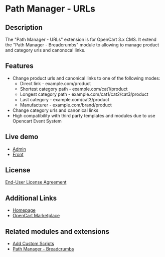 # Path Manager - URLs

## Description
The "Path Manager - URLs" extension is for OpenCart 3.x CMS. It extend the "Path Manager - Breadcrumbs" module to allowing to manage product and category urls and canonocal links.

## Features
* Change product urls and canonical links to one of the following modes:
    - Direct link - example.com/product
    - Shortest category path - example.com/cat1/product
    - Longest category path - example.com/cat1/cat2/cat3/product
    - Last category - example.com/cat3/product
    - Manufacturer - example.com/brand/product
* Change category urls and canonical links
* High compatibility with third party templates and modules due to use Opencart Event System

## Live demo
* [Admin](http://ocmod.freevar.com/oc3020/a/admin/index.php?route=extension/module/path_manager)
* [Front](http://ocmod.freevar.com/oc3020/a)

## License
[End-User License Agreement](https://git.io/JferS)

## Additional Links
* [Homepage](https://underr.space/notes/projects/project-0018.html)
* [OpenCart Marketplace](https://www.opencart.com/index.php?route=marketplace/extension/info&extension_id=38192)

## Related modules and extensions
* [Add Custom Scripts](https://git.io/JvltB)
* [Path Manager - Breadcrumbs](https://www.opencart.com/index.php?route=marketplace/extension/info&extension_id=35022)
